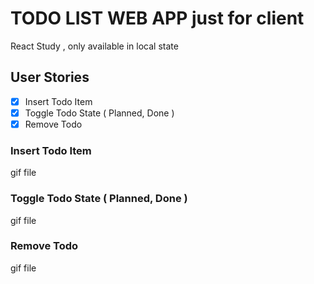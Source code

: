 # TODO LIST WEB APP just for client

React Study , only available in local state

## User Stories

- [x] Insert Todo Item
- [x] Toggle Todo State ( Planned, Done )
- [x] Remove Todo

### Insert Todo Item

gif file

### Toggle Todo State ( Planned, Done )

gif file

### Remove Todo

gif file
